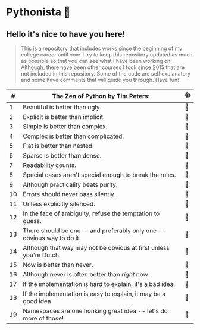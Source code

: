 # Pythonista :snake:

## Hello it's nice to have you here!
> This is a repository that includes works since the beginning of my college career until now.
> I try to keep this repository updated as much as possible so that you can see what I have been working on!
> Although, there have been other courses I took since 2015 that are not included in this repository.
> Some of the code are self explanatory and some have comments that will guide you through. Have fun!

| # | The Zen of Python by Tim Peters:                                      | :thumbsup: |
| - | --------------------------------------------------------------------- | ---------- |
| 1 | Beautiful is better than ugly. | :snake: |                                       
| 2 | Explicit is better than implicit. | :snake: |
| 3 | Simple is better than complex. | :snake: |
| 4 | Complex is better than complicated. | :snake: |
| 5 | Flat is better than nested. | :snake: |
| 6 | Sparse is better than dense. | :snake: |
| 7 | Readability counts. | :snake: |
| 8 | Special cases aren't special enough to break the rules. | :snake: |
| 9 | Although practicality beats purity. | :snake: |
|10 | Errors should never pass silently. | :snake: |
|11 | Unless explicitly silenced. | :snake: |
|12 | In the face of ambiguity, refuse the temptation to guess. | :snake: |
|13 | There should be one-- and preferably only one --obvious way to do it. | :snake: |
|14 | Although that way may not be obvious at first unless you're Dutch. | :snake: |
|15 | Now is better than never. | :snake: |
|16 | Although never is often better than *right* now. | :snake: |
|17 | If the implementation is hard to explain, it's a bad idea. | :snake: |
|18 | If the implementation is easy to explain, it may be a good idea. | :snake: |
|19 | Namespaces are one honking great idea -- let's do more of those! | :snake: |
